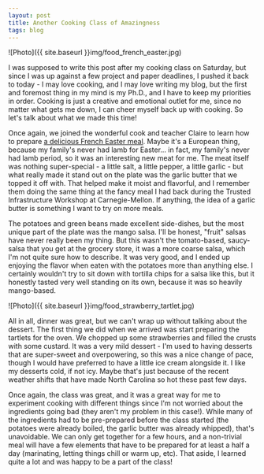 ```yaml
---
layout: post
title: Another Cooking Class of Amazingness
tags: blog
---
```




![Photo]({{ site.baseurl }}img/food_french_easter.jpg)

I was supposed to write this post after my cooking class on Saturday, but since I was up against a few project and paper deadlines, I pushed it back to today - I may love cooking, and I may love writing my blog, but the first and foremost thing in my mind is my Ph.D., and I have to keep my priorities in order. Cooking is just a creative and emotional outlet for me, since no matter what gets me down, I can cheer myself back up with cooking. So let's talk about what we made this time!

Once again, we joined the wonderful cook and teacher Claire to learn how to prepare <a href="http://deliziedelizie.com/2012/03/26/easter-meal-seared-to-perfection-lamb-chops-with-herbed-butter-green-beens-almondine-and-thyme-potatoes-sautees/">a delicious French Easter meal</a>. Maybe it's a European thing, because my family's never had lamb for Easter... in fact, my family's never had lamb period, so it was an interesting new meat for me. The meat itself was nothing super-special - a little salt, a little pepper, a little garlic - but what really made it stand out on the plate was the garlic butter that we topped it off with. That helped make it moist and flavorful, and I remember them doing the same thing at the fancy meal I had back during the Trusted Infrastructure Workshop at Carnegie-Mellon. If anything, the idea of a garlic butter is something I want to try on more meals.

The potatoes and green beans made excellent side-dishes, but the most unique part of the plate was the mango salsa. I'll be honest, "fruit" salsas have never really been my thing. But this wasn't the tomato-based, saucy-salsa that you get at the grocery store, it was a more coarse salsa, which I'm not quite sure how to describe. It was very good, and I ended up enjoying the flavor when eaten with the potatoes more than anything else. I certainly wouldn't try to sit down with tortilla chips for a salsa like this, but it honestly tasted very well standing on its own, because it was so heavily mango-based.

![Photo]({{ site.baseurl }}img/food_strawberry_tartlet.jpg)

All in all, dinner was great, but we can't wrap up without talking about the dessert. The first thing we did when we arrived was start preparing the tartlets for the oven. We chopped up some strawberries and filled the crusts with some custard. It was a very mild dessert - I'm used to having desserts that are super-sweet and overpowering, so this was a nice change of pace, though I would have preferred to have a little ice cream alongside it. I like my desserts cold, if not icy. Maybe that's just because of the recent weather shifts that have made North Carolina so hot these past few days.

Once again, the class was great, and it was a great way for me to experiment cooking with different things since I'm not worried about the ingredients going bad (they aren't my problem in this case!). While many of the ingredients had to be pre-prepared before the class started (the potatoes were already boiled, the garlic butter was already whipped), that's unavoidable. We can only get together for a few hours, and a non-trivial meal will have a few elements that have to be prepared for at least a half a day (marinating, letting things chill or warm up, etc). That aside, I learned quite a lot and was happy to be a part of the class!


